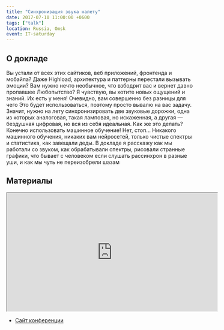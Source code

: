 ```yaml
---
title: "Синхронизация звука налету"
date: 2017-07-10 11:00:00 +0600
tags: ["talk"]
location: Russia, Omsk
event: IT-saturday
---
```


## О докладе

Вы устали от всех этих сайтиков, веб приложений, фронтенда и мобайла? Даже Highload, архитектура и паттерны перестали вызывать эмоции? Вам нужно нечто необычное, что взбодрит вас и вернет давно пропавшее Любопытство? Я чувствую, вы хотите новых ощущений и знаний. Их есть у меня!
Очевидно, вам совершенно без разницы для чего Это будет использоваться, поэтому просто вывалю на вас задачу. Значит, нужно на лету синхронизировать две звуковые дорожки, одна из которых аналоговая, такая ламповая, но искаженная, а другая — бездушная цифровая, но вся из себя идеальная.
Как же это делать? Конечно использовать машинное обучение!
Нет, стоп… Никакого машинного обучения, никаких вам нейросетей, только чистые спектры и статистика, как завещали деды.
В докладе я расскажу как мы работали со звуком, как обрабатывали спектры, рисовали странные графики, что бывает с человеком если слушать рассинхрон в разные уши, и как мы чуть не переизобрели шазам

## Материалы

<iframe src="https://www.youtube.com/embed/RufyhuQRooU?color=white&theme=light" width="560" height="315"></iframe>

- [Сайт конференции](https://vk.com/omskit)
